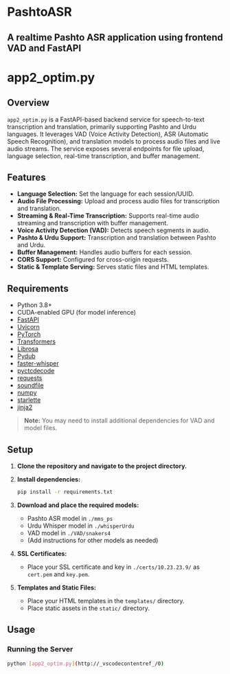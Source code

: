 # PashtoASR
A realtime Pashto ASR application using frontend VAD and FastAPI
---
# app2_optim.py

## Overview

`app2_optim.py` is a FastAPI-based backend service for speech-to-text transcription and translation, primarily supporting Pashto and Urdu languages. It leverages VAD (Voice Activity Detection), ASR (Automatic Speech Recognition), and translation models to process audio files and live audio streams. The service exposes several endpoints for file upload, language selection, real-time transcription, and buffer management.

## Features

- **Language Selection:** Set the language for each session/UUID.
- **Audio File Processing:** Upload and process audio files for transcription and translation.
- **Streaming & Real-Time Transcription:** Supports real-time audio streaming and transcription with buffer management.
- **Voice Activity Detection (VAD):** Detects speech segments in audio.
- **Pashto & Urdu Support:** Transcription and translation between Pashto and Urdu.
- **Buffer Management:** Handles audio buffers for each session.
- **CORS Support:** Configured for cross-origin requests.
- **Static & Template Serving:** Serves static files and HTML templates.

## Requirements

- Python 3.8+
- CUDA-enabled GPU (for model inference)
- [FastAPI](https://fastapi.tiangolo.com/)
- [Uvicorn](https://www.uvicorn.org/)
- [PyTorch](https://pytorch.org/)
- [Transformers](https://huggingface.co/docs/transformers/index)
- [Librosa](https://librosa.org/)
- [Pydub](https://github.com/jiaaro/pydub)
- [faster-whisper](https://github.com/SYSTRAN/faster-whisper)
- [pyctcdecode](https://github.com/kensho-technologies/pyctcdecode)
- [requests](https://docs.python-requests.org/)
- [soundfile](https://pysoundfile.readthedocs.io/)
- [numpy](https://numpy.org/)
- [starlette](https://www.starlette.io/)
- [jinja2](https://palletsprojects.com/p/jinja/)

> **Note:** You may need to install additional dependencies for VAD and model files.

## Setup

1. **Clone the repository and navigate to the project directory.**

2. **Install dependencies:**
    ```sh
    pip install -r requirements.txt
    ```

3. **Download and place the required models:**
    - Pashto ASR model in `./mms_ps`
    - Urdu Whisper model in `./whisperUrdu`
    - VAD model in `./VAD/snakers4`
    - (Add instructions for other models as needed)

4. **SSL Certificates:**
    - Place your SSL certificate and key in `./certs/10.23.23.9/` as `cert.pem` and `key.pem`.

5. **Templates and Static Files:**
    - Place your HTML templates in the `templates/` directory.
    - Place static assets in the `static/` directory.

## Usage

### Running the Server

```sh
python [app2_optim.py](http://_vscodecontentref_/0)
